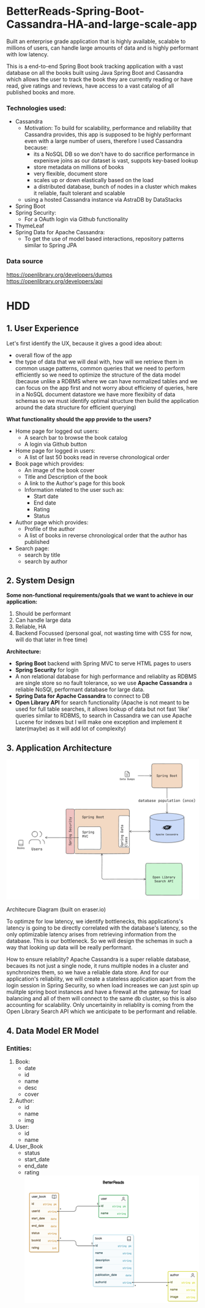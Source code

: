 # BetterReads-Spring-Boot-Cassandra-HA-and-large-scale-app
Built an enterprise grade application that is highly available, scalable to millions of users, can handle large amounts of data and is highly performant with low latency.

This is a end-to-end Spring Boot book tracking application with a vast database on all the books built using Java Spring Boot and Cassandra which allows the user to track the book they are currently reading or have read, give ratings and reviews, have access to a vast catalog of all published books and more.

### Technologies used:
- Cassandra
    - Motivation: To build for scalability, performance and reliability that Cassandra provides, this app is supposed to be highly performant even with a large number of users, therefore I used Cassandra because:
        - its a NoSQL DB so we don't have to do sacrifice performance in expenisve joins as our dataset is vast, suppots key-based lookup
        - store metadata on millions of books
        - very flexible, document store
        - scales up or down elastically based on the load
        - a distributed database, bunch of nodes in a cluster which makes it reliable, fault tolerant and scalable
    - using a hosted Cassandra instance via AstraDB by DataStacks
- Spring Boot
- Spring Security:
    - For a OAuth login via Github functionality
- ThymeLeaf
- Spring Data for Apache Cassandra:
    - To get the use of model based interactions, repository patterns similar to Spring JPA

### Data source
https://openlibrary.org/developers/dumps
https://openlibrary.org/developers/api

# HDD
## 1. User Experience
Let's first identify the UX, because it gives a good idea about:
- overall flow of the app
- the type of data that we will deal with, how will we retrieve them in common usage patterns, common queries that we need to perform efficiently so we need to optimize the structure of the data model (because unlike a RDBMS where we can have normalized tables and we can focus on the app first and not worry about efficieny of queries, here in a NoSQL document datastore we have more flexibiity of data schemas so we must identify optimal structure then build the application around the data structure for efficient querying)

**What functionality should the app provide to the users?**
- Home page for logged out users:
    - A search bar to browse the book catalog
    - A login via Github button
- Home page for logged in users:
    - A list of last 50 books read in reverse chronological order
- Book page which provides:
    - An image of the book cover
    - Title and Description of the book
    - A link to the Author's page for this book
    - Information related to the user such as:
        - Start date
        - End date
        - Rating
        - Status
- Author page which provides:
    - Profile of the author
    - A list of books in reverse chronological order that the author has published
- Search page:
    - search by title
    - search by author


## 2. System Design
**Some non-functional requirements/goals that we want to achieve in our application:**
1. Should be performant
2. Can handle large data
3. Reliable, HA
4. Backend Focussed (personal goal, not wasting time with CSS for now, will do that later in free time)

**Architecture:**
- **Spring Boot** backend with Spring MVC to serve HTML pages to users
- **Spring Security** for login
- A non relational database for high performance and reliablity as RDBMS are single store so no fault tolerance, so we use **Apache Cassandra** a reliable NoSQl, performant database for large data.
- **Spring Data for Apache Cassandra** to connect to DB
- **Open Library API** for search functionality (Apache is not meant to be used for full table searches, it allows lookup of data but not fast 'like' queries similar to RDBMS, to search in Cassandra we can use Apache Lucene for indexes but I will make one exception and implement it later(maybe) as it will add lot of complexity)

## 3. Application Architecture
![architecture_diagram](assets/architecture_diagram.png)

Architecure Diagram (built on eraser.io)

To optimze for low latency, we identify bottlenecks, this applications's latency is going to be directly correlated with the database's latency, so the only optimizable latency arises from retrieving information from the database. This is our bottleneck. So we will design the schemas in such a way that looking up data will be really performant.

How to ensure reliablity?
Apache Cassandra is a super reliable database, becaues its not just a single node, it runs multiple nodes in a cluster and synchronizes them, so we have a reliable data store. And for our application's reliability, we will create a stateless application apart from the login session in Spring Security, so when load increases we can just spin up mulitple spring boot instances and have a firewall at the gateway for load balancing and all of them will connect to the same db cluster, so this is also accounting for scalability. Only uncertainity in reliablity is coming from the Open Library Search API which we anticipate to be performant and reliable.

## 4. Data Model ER Model

### Entities:
1. Book:
    - date
    - id
    - name
    - desc
    - cover 
2. Author:
    - id
    - name
    - img
3. User:
    - id
    - name
4. User_Book
    - status
    - start_date
    - end_date
    - rating
![Entity Relationship Model](assets/er_model.png)

